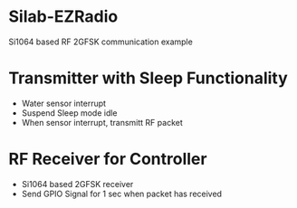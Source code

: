 # Silab-EZRadio
Si1064 based RF 2GFSK communication example

# Transmitter with Sleep Functionality 
- Water sensor interrupt 
- Suspend Sleep mode idle
- When sensor interrupt, transmitt RF packet

# RF Receiver for Controller
- Si1064 based 2GFSK receiver
- Send GPIO Signal for 1 sec when packet has received
